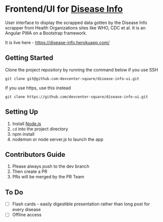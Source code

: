 
# Frontend/UI for [Disease Info](https://github.com/devcenter-square/disease-info-ui)

User interface to display the scrapped data gotten by the Disease Info scrapper from Health Organizations sites like WHO, CDC et al. It is an Angular PWA on a Bootstrap framework.

It is live here - https://disease-info.herokuapp.com/

## Getting Started

Clone the project repository by running the command below if you use SSH

```git clone git@github.com:devcenter-square/disease-info-ui.git```

If you use https, use this instead

```git clone https://github.com/devcenter-square/disease-info-ui.git```

## Setting Up

1. Install [Node.js](https://nodejs.org/en/)
2. `cd` into the project directory
3. npm install
4. nodemon or node server.js to launch the app

## Contributors Guide

1. Please always push to the dev branch
2. Then create a PR
3. PRs will be merged by the PR Team

## To Do
- [ ] Flash cards - easily digestible presentation rather than long post for every disease
- [ ] Offline access
